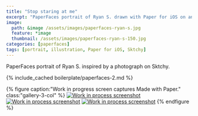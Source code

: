 ```yaml
---
title: "Stop staring at me"
excerpt: "PaperFaces portrait of Ryan S. drawn with Paper for iOS on an iPad."
image: 
  path: &image /assets/images/paperfaces-ryan-s.jpg 
  feature: *image
  thumbnail: /assets/images/paperfaces-ryan-s-150.jpg
categories: [paperfaces]
tags: [portrait, illustration, Paper for iOS, Sktchy]
---
```


PaperFaces portrait of Ryan S. inspired by a photograph on Sktchy.

{% include_cached boilerplate/paperfaces-2.md %}

{% figure caption:"Work in progress screen captures Made with Paper." class:"gallery-3-col" %}
[![Work in process screenshot](/assets/images/paperfaces-ryan-s-process-1-600.jpg)](/assets/images/paperfaces-ryan-s-process-1-lg.jpg) [![Work in process screenshot](/assets/images/paperfaces-ryan-s-process-2-600.jpg)](/assets/images/paperfaces-ryan-s-process-2-lg.jpg) [![Work in process screenshot](/assets/images/paperfaces-ryan-s-process-3-600.jpg)](/assets/images/paperfaces-ryan-s-process-3-lg.jpg)
{% endfigure %}
